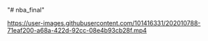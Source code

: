 "# nba_final" 


https://user-images.githubusercontent.com/101416331/202010788-71eaf200-a68a-422d-92cc-08e4b93cb28f.mp4

